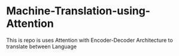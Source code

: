 # Machine-Translation-using-Attention
This is repo is uses Attention with Encoder-Decoder Architecture to translate between Language
